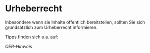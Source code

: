 # Urheberrecht

Inbesondere wenn sie Inhalte öffentlich bereitstellen, sollten Sie sich grundsätzlich zum Urheberrecht informieren.

Tipps finden sich u.a. auf:

*OER-Hinweis*
